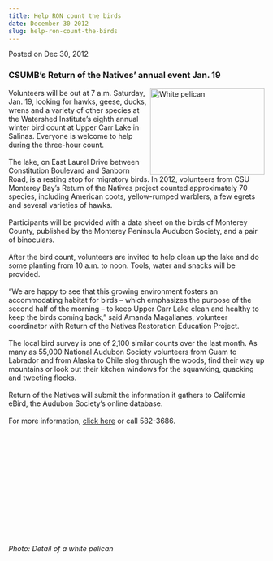 ```yaml
---
title: Help RON count the birds
date: December 30 2012
slug: help-ron-count-the-birds
---
```


 



<span class="date">Posted on Dec 30, 2012    </span>
<h3>CSUMB&#x2019;s Return of the Natives&#x2019; annual event Jan. 19</h3>
<p><img alt="White pelican" src="https://news.csumb.edu/sites/default/files/65/attachments/news/images/white_pelican_detail_1.jpg" style="float:right; width:225px; height:169px">Volunteers will be
out at 7 a.m. Saturday, Jan. 19, looking for hawks, geese, ducks,
wrens and a variety of other species at the Watershed Institute&#x2019;s
eighth annual winter bird count at Upper Carr Lake in Salinas.
Everyone is welcome to help during the three-hour count.<br>
<br>
The lake, on East Laurel Drive between Constitution Boulevard and
Sanborn Road, is a resting stop for migratory birds. In 2012,
volunteers from CSU Monterey Bay&#x2019;s Return of the Natives project
counted approximately 70 species, including American coots,
yellow-rumped warblers, a few egrets and several varieties of
hawks.<br>
<br>
Participants will be provided with a data sheet on the birds of
Monterey County, published by the Monterey Peninsula Audubon
Society, and a pair of binoculars.<br>
<br>
After the bird count, volunteers are invited to help clean up the
lake and do some planting from 10 a.m. to noon. Tools, water and
snacks will be provided.<br>
<br>
&#x201C;We are happy to see that this growing environment fosters an
accommodating habitat for birds &#x2013; which emphasizes the purpose of
the second half of the morning &#x2013; to keep Upper Carr Lake clean and
healthy to keep the birds coming back,&#x201D; said Amanda Magallanes,
volunteer coordinator with Return of the Natives Restoration
Education Project.<br>
<br>
The local bird survey is one of 2,100 similar counts over the last
month. As many as 55,000 National Audubon Society volunteers from
Guam to Labrador and from Alaska to Chile slog through the woods,
find their way up mountains or look out their kitchen windows for
the squawking, quacking and tweeting flocks.<br>
<br>
Return of the Natives will submit the information it gathers to
California eBird, the Audubon Society&#x2019;s online database.<br>
<br>
For more information, <a href="https://ron.csumb.edu" rel="nofollow">click here</a> or call 582-3686.</br></br></br></br></br></br></br></br></br></br></br></br></br></br></img></p>
<p><em>Photo: Detail of a white pelican</em></p>
<p><br>
&#xA0;</br></p>





```
